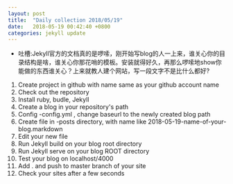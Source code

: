 ```yaml
---
layout: post
title:  "Daily collection 2018/05/19"
date:   2018-05-19 00:42:40 +0800
categories: jekyll update
---
```

* 吐槽:Jekyll官方的文档真的是啰嗦，刚开始写blog的人一上来，谁关心你的目录结构是啥，谁关心你那花哨的模板。安装就得好久，再那么啰嗦地show你能做的东西谁关心？上来就教人建个网站，写一段文字不是比什么都好?
1. Create project in github with name same as your github account name
2. Check out the repository
3. Install ruby, budle, Jekyll
4. Create a blog in your repository's path
5. Config -config.yml , change baseurl to the newly created blog path
6. Create file in -posts directory, with name like 2018-05-19-name-of-your-blog.markdown
7. Edit your new file
8. Run Jekyll build on your blog root directory
9. Run Jekyll serve on your blog ROOT directory
10. Test your blog on localhost/4000
11. Add . and push to master branch of your site
12. Check your sites after a few seconds

